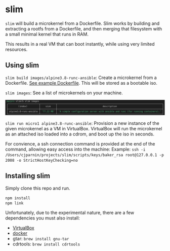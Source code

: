 # slim

`slim` will build a microkernel from a Dockerfile. Slim works by building and extracting a rootfs from a Dockerfile, and then merging that filesystem with a small minimal kernel that runs in RAM.

This results in a real VM that can boot instantly, while using very limited resources.

## Using slim

`slim build images/alpine3.8-runc-ansible`: Create a microkernel from a Dockerfile. [See example Dockerfile](https://github.com/ottomatica/slim/tree/master/images/alpine3.8-runc-ansible). This will be stored as a bootable iso.

`slim images`: See a list of microkernels on your machine.

![images command](doc/img/images.png)

`slim run micro1 alpine3.8-runc-ansible`: Provision a new instance of the given microkernel as a VM in VirtualBox. VirtualBox will run the microkernel as an attached iso loaded into a cdrom, and boot up the iso in seconds.

For convience, a ssh connection command is provided at the end of the command, allowing easy access into the machine:
Example: `ssh -i /Users/cjparnin/projects/slim/scripts/keys/baker_rsa root@127.0.0.1 -p 2008 -o StrictHostKeyChecking=no`

## Installing slim

Simply clone this repo and run.

```
npm install
npm link
```

Unfortunately, due to the experimental nature, there are a few dependencies you must also install:

* [VirtualBox](https://www.virtualbox.org/wiki/Downloads)
* [docker](https://docs.docker.com/install/)
* gtar: `brew install gnu-tar`
* cdrtools: `brew install cdrtools`